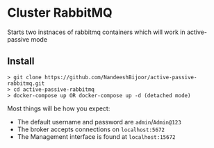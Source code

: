 # Cluster RabbitMQ

Starts two instnaces of rabbitmq containers which will work in active-passive mode

## Install

```
> git clone https://github.com/NandeeshBijoor/active-passive-rabbitmq.git
> cd active-passive-rabbitmq
> docker-compose up OR docker-compose up -d (detached mode)
```

Most things will be how you expect:

* The default username and password are `admin`/`Admin@123`
* The broker accepts connections on `localhost:5672`
* The Management interface is found at `localhost:15672`
